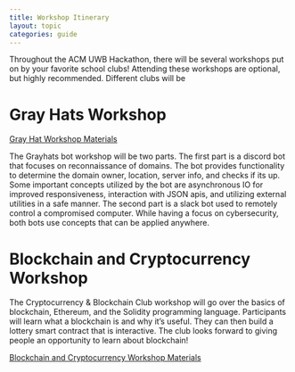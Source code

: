 ```yaml
---
title: Workshop Itinerary
layout: topic
categories: guide
---
```


Throughout the ACM UWB Hackathon, there will be several
workshops put on by your favorite school clubs! Attending these
workshops are optional, but highly recommended. Different clubs
will be 

# Gray Hats Workshop

[Gray Hat Workshop Materials][grayhats-workshop]

The Grayhats bot workshop will be two parts. The first part is a discord bot that focuses on reconnaissance of domains. The bot provides functionality to determine the domain owner, location, server info, and checks if its up. Some important concepts utilized by the bot are asynchronous IO for improved responsiveness, interaction with JSON apis, and utilizing external utilities in a safe manner. The second part is a slack bot used to remotely control a compromised computer. While having a focus on cybersecurity, both bots use concepts that can be applied anywhere.

# Blockchain and Cryptocurrency Workshop

The Cryptocurrency & Blockchain Club workshop will go over the basics of blockchain, Ethereum, and the Solidity programming language. Participants will learn what a blockchain is and why it’s useful. They can then build a lottery smart contract that is interactive. The club looks forward to giving people an opportunity to learn about blockchain!

[Blockchain and Cryptocurrency Workshop Materials][block-workshop]

[grayhats-workshop]: https://github.com/WiredTurtle/Slacked
[block-workshop]: https://github.com/Marktc1993/Hackathon-Blockchain-Tutorial
